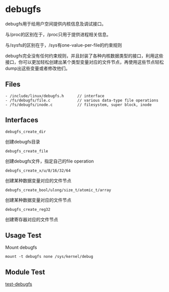 # debugfs

debugfs用于给用户空间提供内核信息及调试接口。

与/proc的区别在于，/proc只用于提供进程相关信息。

与/sysfs的区别在于，/sys有one-value-per-file的约束规则

debugfs完全没有任何约束规则，并且封装了各种内核数据类型的接口，利用这些接口，你可以更加轻松创建出某个类型变量对应的文件节点，再使用这些节点轻松dump出这些变量或者修改他们。

## Files

```
- /include/linux/debugfs.h		// interface
- /fs/debugfs/file.c			// various data-type file operations
- /fs/debugfs/inode.c			// filesystem, super block, inode
```

## Interfaces

`debugfs_create_dir`

创建debugfs目录

`debugfs_create_file`

创建debugfs文件，指定自己的file operation

`debugfs_create_x/u/8/16/32/64`

创建某种数据变量对应的文件节点

`debugfs_create_bool/ulong/size_t/atomic_t/array`

创建某种数据变量对应的文件节点

`debugfs_create_reg32`

创建寄存器对应的文件节点

## Usage Test

Mount debugfs

```
mount -t debugfs none /sys/kernel/debug
```

## Module Test

[test-debugfs](https://github.com/kernel-cyrus/kernel-tour/tree/master/tests/test-debugfs)